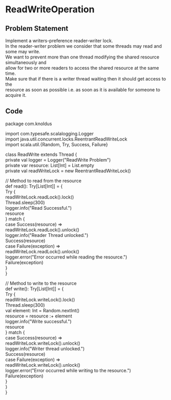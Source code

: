 # ReadWriteOperation
## Problem Statement
Implement a writers-preference reader-writer lock.  
In the reader-writer problem we consider that some threads may read and some may write.  
We want to prevent more than one thread modifying the shared resource simultaneously and   
allow for two or more readers to access the shared resource at the same time.  
Make sure that if there is a writer thread waiting then it should get access to the   
resource as soon as possible i.e. as soon as it is available for someone to acquire it.  
## Code
package com.knoldus

import com.typesafe.scalalogging.Logger  
import java.util.concurrent.locks.ReentrantReadWriteLock  
import scala.util.{Random, Try, Success, Failure}  

class ReadWrite extends Thread {  
  private val logger = Logger("ReadWrite Problem")  
  private var resource: List[Int] = List.empty  
  private val readWriteLock = new ReentrantReadWriteLock()  
  
  // Method to read from the resource  
  def read(): Try[List[Int]] = {    
    Try {  
      readWriteLock.readLock().lock()  
      Thread.sleep(300)  
      logger.info("Read Successful.")  
      resource  
    } match {  
      case Success(resource) =>  
        readWriteLock.readLock().unlock()  
        logger.info("Reader Thread unlocked.")  
        Success(resource)  
      case Failure(exception) =>  
        readWriteLock.readLock().unlock()  
        logger.error("Error occurred while reading the resource.")  
        Failure(exception)  
    }  
  }  

  // Method to write to the resource  
  def write(): Try[List[Int]] = {  
    Try {  
      readWriteLock.writeLock().lock()  
      Thread.sleep(300)  
      val element: Int = Random.nextInt()  
      resource = resource :+ element  
      logger.info("Write successful.")  
      resource  
    } match {  
      case Success(resource) =>  
        readWriteLock.writeLock().unlock()  
        logger.info("Writer thread unlocked.")  
        Success(resource)  
      case Failure(exception) =>  
        readWriteLock.writeLock().unlock()  
        logger.error("Error occurred while writing to the resource.")  
        Failure(exception)  
    }  
  }  
}  

